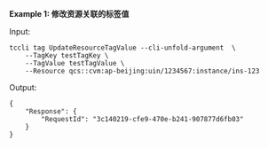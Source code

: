 **Example 1: 修改资源关联的标签值**



Input: 

```
tccli tag UpdateResourceTagValue --cli-unfold-argument  \
    --TagKey testTagKey \
    --TagValue testTagValue \
    --Resource qcs::cvm:ap-beijing:uin/1234567:instance/ins-123
```

Output: 
```
{
    "Response": {
        "RequestId": "3c140219-cfe9-470e-b241-907877d6fb03"
    }
}
```

